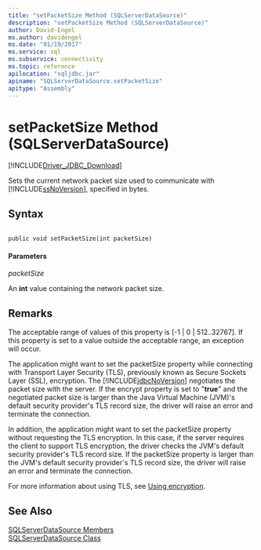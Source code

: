```yaml
---
title: "setPacketSize Method (SQLServerDataSource)"
description: "setPacketSize Method (SQLServerDataSource)"
author: David-Engel
ms.author: davidengel
ms.date: "01/19/2017"
ms.service: sql
ms.subservice: connectivity
ms.topic: reference
apilocation: "sqljdbc.jar"
apiname: "SQLServerDataSource.setPacketSize"
apitype: "Assembly"
---
```

# setPacketSize Method (SQLServerDataSource)
[!INCLUDE[Driver_JDBC_Download](../../../includes/driver_jdbc_download.md)]

  Sets the current network packet size used to communicate with [!INCLUDE[ssNoVersion](../../../includes/ssnoversion-md.md)], specified in bytes.  
  
## Syntax  
  
```  
  
public void setPacketSize(int packetSize)  
```  
  
#### Parameters  
 *packetSize*  
  
 An **int** value containing the network packet size.  
  
## Remarks  
 The acceptable range of values of this property is [-1 | 0 | 512..32767]. If this property is set to a value outside the acceptable range, an exception will occur.  
  
 The application might want to set the packetSize property while connecting with Transport Layer Security (TLS), previously known as Secure Sockets Layer (SSL), encryption. The [!INCLUDE[jdbcNoVersion](../../../includes/jdbcnoversion_md.md)] negotiates the packet size with the server. If the encrypt property is set to "**true**" and the negotiated packet size is larger than the Java Virtual Machine (JVM)'s default security provider's TLS record size, the driver will raise an error and terminate the connection.  
  
 In addition, the application might want to set the packetSize property without requesting the TLS encryption. In this case, if the server requires the client to support TLS encryption, the driver checks the JVM's default security provider's TLS record size. If the packetSize property is larger than the JVM's default security provider's TLS record size, the driver will raise an error and terminate the connection.  
  
 For more information about using TLS, see [Using encryption](../../../connect/jdbc/using-ssl-encryption.md).  
  
## See Also  
 [SQLServerDataSource Members](../../../connect/jdbc/reference/sqlserverdatasource-members.md)   
 [SQLServerDataSource Class](../../../connect/jdbc/reference/sqlserverdatasource-class.md)  
  
  
